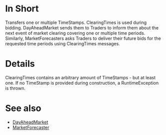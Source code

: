 # In Short

Transfers one or multiple TimeStamps.
ClearingTimes is used during bidding.
DayAheadMarket sends them to Traders to inform them about the next event of market clearing covering one or multiple time periods.
Similarly, MarketForecasters asks Traders to deliver their future bids for the requested time periods using ClearingTimes messages.

# Details

ClearingTimes contains an arbitrary amount of TimeStamps - but at least one.
If no TimeStamp is provided during construction, a RuntimeException is thrown.

# See also

* [DayAheadMarket](../Agents/DayAheadMarket.md)
* [MarketForecaster](../Agents/MarketForecaster.md)